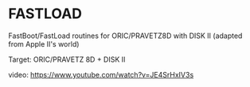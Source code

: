 # FASTLOAD
FastBoot/FastLoad routines for ORIC/PRAVETZ8D with DISK II (adapted from Apple II's world)

Target: ORIC/PRAVETZ 8D + DISK II

video: https://www.youtube.com/watch?v=JE4SrHxIV3s
